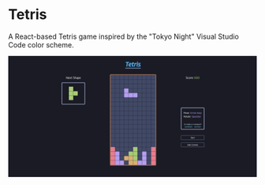 # Tetris

A React-based Tetris game inspired by the "Tokyo Night" Visual Studio Code color scheme.

![Tetris Screenshot](./images/tetrisScreenshot.png)

